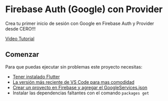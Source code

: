 # Firebase Auth (Google) con Provider

Crea tu primer inicio de sesión con Google en Firebase Auth y Provider desde CERO!!!

[Video Tutorial](https://youtu.be/XidN4qBZLuI)

## Comenzar

Para que puedas ejecutar sin problemas este proyecto necesitas: 

- [Tener instalado Flutter](https://flutter.dev/docs/get-started/install)
- [La versión más reciente de VS Code para mas comodidad](https://code.visualstudio.com/)
- [Crear un proyecto en Firebase y agregar el GoogleServices.json](https://firebase.google.com/)
- Instalar las dependencias faltantes con el comando ```packages get```
